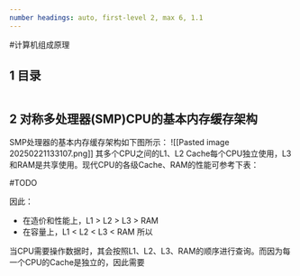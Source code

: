 ```yaml
---
number headings: auto, first-level 2, max 6, 1.1
---
```

#计算机组成原理 

## 1 目录

```toc
```

## 2 对称多处理器(SMP)CPU的基本内存缓存架构

SMP处理器的基本内存缓存架构如下图所示：
	![[Pasted image 20250221133107.png]]
其多个CPU之间的L1、L2 Cache每个CPU独立使用，L3和RAM是共享使用。现代CPU的各级Cache、RAM的性能可参考下表：

#TODO 

因此：
- 在造价和性能上，L1 > L2 > L3 > RAM
- 在容量上，L1 < L2 < L3 < RAM
所以

当CPU需要操作数据时，其会按照L1、L2、L3、RAM的顺序进行查询。而因为每一个CPU的Cache是独立的，因此需要
